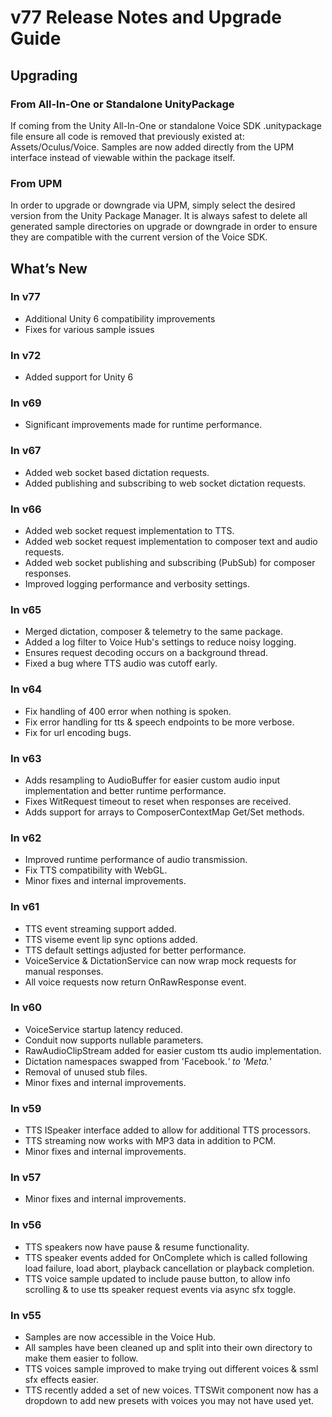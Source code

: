 # v77 Release Notes and Upgrade Guide


## Upgrading

### From All-In-One or Standalone UnityPackage
If coming from the Unity All-In-One or standalone Voice SDK .unitypackage file ensure all code is removed that previously existed at: Assets/Oculus/Voice.  Samples are now added directly from the UPM interface instead of viewable within the package itself.

### From UPM
In order to upgrade or downgrade via UPM, simply select the desired version from the Unity Package Manager.  It is always safest to delete all generated sample directories on upgrade or downgrade in order to ensure they are compatible with the current version of the Voice SDK.



## What’s New
### In v77
* Additional Unity 6 compatibility improvements
* Fixes for various sample issues

### In v72
* Added support for Unity 6

### In v69
* Significant improvements made for runtime performance.

### In v67
* Added web socket based dictation requests.
* Added publishing and subscribing to web socket dictation requests.

### In v66
* Added web socket request implementation to TTS.
* Added web socket request implementation to composer text and audio requests.
* Added web socket publishing and subscribing (PubSub) for composer responses.
* Improved logging performance and verbosity settings.

### In v65
* Merged dictation, composer & telemetry to the same package.
* Added a log filter to Voice Hub's settings to reduce noisy logging.
* Ensures request decoding occurs on a background thread.
* Fixed a bug where TTS audio was cutoff early.

### In v64
* Fix handling of 400 error when nothing is spoken.
* Fix error handling for tts & speech endpoints to be more verbose.
* Fix for url encoding bugs.

### In v63
* Adds resampling to AudioBuffer for easier custom audio input implementation and better runtime performance.
* Fixes WitRequest timeout to reset when responses are received.
* Adds support for arrays to ComposerContextMap Get/Set methods.

### In v62
* Improved runtime performance of audio transmission.
* Fix TTS compatibility with WebGL.
* Minor fixes and internal improvements.

### In v61
* TTS event streaming support added.
* TTS viseme event lip sync options added.
* TTS default settings adjusted for better performance.
* VoiceService & DictationService can now wrap mock requests for manual responses.
* All voice requests now return OnRawResponse event.

### In v60
* VoiceService startup latency reduced.
* Conduit now supports nullable parameters.
* RawAudioClipStream added for easier custom tts audio implementation.
* Dictation namespaces swapped from 'Facebook.*' to 'Meta.*'
* Removal of unused stub files.
* Minor fixes and internal improvements.

### In v59
* TTS ISpeaker interface added to allow for additional TTS processors.
* TTS streaming now works with MP3 data in addition to PCM.
* Minor fixes and internal improvements.

### In v57
* Minor fixes and internal improvements.

### In v56
* TTS speakers now have pause & resume functionality.
* TTS speaker events added for OnComplete which is called following load failure, load abort, playback cancellation or playback completion.
* TTS voice sample updated to include pause button, to allow info scrolling & to use tts speaker request events via async sfx toggle.

### In v55
* Samples are now accessible in the Voice Hub.
* All samples have been cleaned up and split into their own directory to make them easier to follow.
* TTS voices sample improved to make trying out different voices & ssml sfx effects easier.
* TTS recently added a set of new voices. TTSWit component now has a dropdown to add new presets with voices you may not have used yet.
